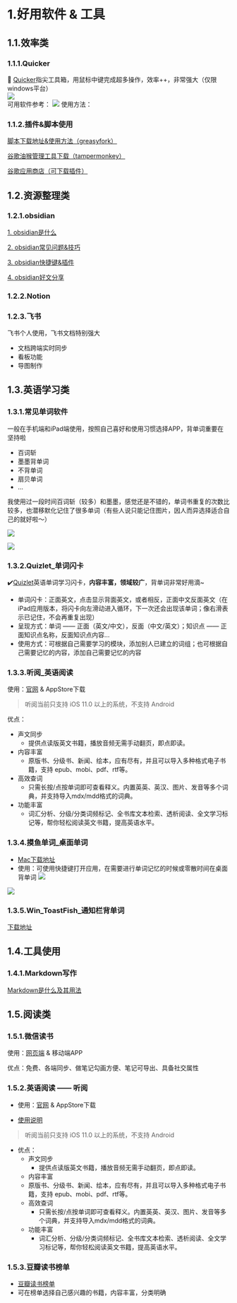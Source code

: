 # 1.好用软件 & 工具
## 1.1.效率类
### 1.1.1.Quicker
🔧 [Quicker](https://getquicker.net/)指尖工具箱，用鼠标中键完成超多操作，效率++，非常强大（仅限windows平台）<br>
![](https://hcx-blog-images.oss-cn-chengdu.aliyuncs.com/images/20220224231039.png)<br>
可用软件参考：
![](https://hcx-blog-images.oss-cn-chengdu.aliyuncs.com/images/20220224231107.png)
使用方法：

### 1.1.2.插件&脚本使用
[脚本下载地址&使用方法（greasyfork）]( https://greasyfork.org/zh-CN)

[谷歌油猴管理工具下载（tampermonkey）](https://chrome.google.com/webstore/detail/tampermonkey/dhdgffkkebhmkfjojejmpbldmpobfkfo)

[谷歌应用商店（可下载插件）](https://chrome.google.com/webstore/category/extensions?utm_source=chrome-ntp-icon)

## 1.2.资源整理类
### 1.2.1.obsidian
[1. obsidian是什么](../obsidian/README.md)

[2. obsidian常见问题&技巧](../obsidian/FAQ.md)

[3. obsidian快捷键&插件](../obsidian/shortcut&plugin.md)

[4. obsidian好文分享](../obsidian/qualityAbstracts.md)
### 1.2.2.Notion
### 1.2.3.飞书
飞书个人使用，飞书文档特别强大
- 文档跨端实时同步
- 看板功能
- 导图制作

## 1.3.英语学习类
### 1.3.1.常见单词软件
一般在手机端和iPad端使用，按照自己喜好和使用习惯选择APP，背单词重要在坚持啦
- 百词斩
- 墨墨背单词
- 不背单词
- 扇贝单词
- ...

我使用过一段时间百词斩（较多）和墨墨，感觉还是不错的，单词书重复的次数比较多，也潜移默化记住了很多单词（有些人说只能记住图片，因人而异选择适合自己的就好啦～）

![](https://hcx-blog-images.oss-cn-chengdu.aliyuncs.com/images/20220307210121.png)

![](https://hcx-blog-images.oss-cn-chengdu.aliyuncs.com/images/20220307210048.png)


### 1.3.2.Quizlet_单词闪卡
✔️[Quizlet](https://quizlet.com/latest)英语单词学习闪卡，**内容丰富，领域较广**，背单词非常好用滴~
- 单词闪卡：正面英文，点击显示背面英文，或者相反，正面中文反面英文（在iPad应用版本，将闪卡向左滑动进入循环，下一次还会出现该单词；像右滑表示已记住，不会再重复出现）
- 呈现方式：单词 —— 正面（英文/中文），反面（中文/英文）；知识点 —— 正面知识点名称，反面知识点内容... 
- 使用方式：可根据自己需要学习的模块，添加别人已建立的词组；也可根据自己需要记忆的内容，添加自己需要记忆的内容

### 1.3.3.听阅_英语阅读
使用：[官网](https://eareyereading.com/) & AppStore下载
> 听阅当前只支持 iOS 11.0 以上的系统，不支持 Android

优点：
- 声文同步
    - 提供点读版英文书籍，播放音频无需手动翻页，即点即读。
- 内容丰富
   - 原版书、分级书、新闻、绘本，应有尽有，并且可以导入多种格式电子书籍，支持 epub、mobi、pdf、rtf等。
- 高效查词
    - 只需长按/点按单词即可查看释义。内置英英、英汉、图片、发音等多个词典，并支持导入mdx/mdd格式的词典。
- 功能丰富
    - 词汇分析、分级/分类词频标记、全书库文本检索、透析阅读、全文学习标记等，帮你轻松阅读英文书籍，提高英语水平。

### 1.3.4.摸鱼单词_桌面单词
- [Mac下载地址](https://apps.apple.com/cn/app/id1488909953?mt=12)
- 使用：可使用快捷键打开应用，在需要进行单词记忆的时候或零散时间在桌面背单词
![](https://hcx-blog-images.oss-cn-chengdu.aliyuncs.com/images/20220307210854.png)

![](https://hcx-blog-images.oss-cn-chengdu.aliyuncs.com/images/20220307210956.png)

### 1.3.5.Win_ToastFish_通知栏背单词
[下载地址](https://github.com/Uahh/ToastFish)




## 1.4.工具使用
### 1.4.1.Markdown写作
[Markdown是什么及其用法](../obsidian/markdown.md)


## 1.5.阅读类
### 1.5.1.微信读书
使用：[网页端](https://weread.qq.com/) & 移动端APP

优点：免费、各端同步、做笔记勾画方便、笔记可导出、具备社交属性

### 1.5.2.英语阅读 —— 听阅
- 使用：[官网](https://eareyereading.com/) & AppStore下载

- [使用说明](https://eareyereading.com/help/)
> 听阅当前只支持 iOS 11.0 以上的系统，不支持 Android

- 优点：
    - 声文同步
        - 提供点读版英文书籍，播放音频无需手动翻页，即点即读。
    - 内容丰富
    - 原版书、分级书、新闻、绘本，应有尽有，并且可以导入多种格式电子书籍，支持 epub、mobi、pdf、rtf等。
    - 高效查词
        - 只需长按/点按单词即可查看释义。内置英英、英汉、图片、发音等多个词典，并支持导入mdx/mdd格式的词典。
    - 功能丰富
        - 词汇分析、分级/分类词频标记、全书库文本检索、透析阅读、全文学习标记等，帮你轻松阅读英文书籍，提高英语水平。


### 1.5.3.豆瓣读书榜单
- [豆瓣读书榜单](https://book.douban.com/)
- 可在榜单选择自己感兴趣的书籍，内容丰富，分类明确

<!--
 * @Description: 
 * @Author: Lillian
 * @Date: 2022-01-25 00:27:51
 * @LastEditTime: 2022-03-01 20:05:26
 * Copyright (c) 2022 by Lillian, All Rights Reserved. 
-->